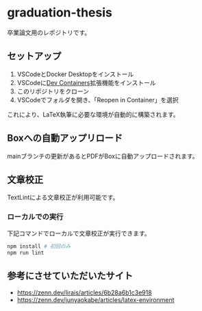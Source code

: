 # graduation-thesis

卒業論文用のレポジトリです。


## セットアップ

1. VSCodeとDocker Desktopをインストール
2. VSCodeに[Dev Containers](https://marketplace.visualstudio.com/items?itemName=ms-vscode-remote.remote-containers)拡張機能をインストール
3. このリポジトリをクローン
4. VSCodeでフォルダを開き、「Reopen in Container」を選択

これにより、LaTeX執筆に必要な環境が自動的に構築されます。

## Boxへの自動アップリロード

mainブランチの更新があるとPDFがBoxに自動アップロードされます。

## 文章校正

TextLintによる文章校正が利用可能です。

### ローカルでの実行

下記コマンドでローカルで文章校正が実行できます。

```bash
npm install # 初回のみ
npm run lint
```

## 参考にさせていただいたサイト

- https://zenn.dev/lirais/articles/6b28a6b1c3e918
- https://zenn.dev/junyaokabe/articles/latex-environment
